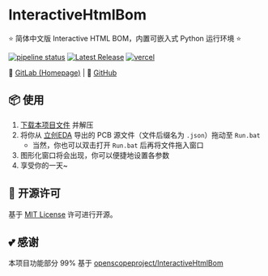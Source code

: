 # InteractiveHtmlBom

⭐ 简体中文版 Interactive HTML BOM，内置可嵌入式 Python 运行环境 ⭐

[![pipeline status](https://gitlab.soraharu.com/XiaoXi/InteractiveHtmlBom/badges/master/pipeline.svg)](https://gitlab.soraharu.com/XiaoXi/InteractiveHtmlBom/-/commits/master) [![Latest Release](https://gitlab.soraharu.com/XiaoXi/InteractiveHtmlBom/-/badges/release.svg)](https://gitlab.soraharu.com/XiaoXi/InteractiveHtmlBom/-/releases) [![vercel](https://vercelbadge.soraharu.com/?app=interactivehtmlbom)](https://interactivehtmlbom.soraharu.com/)

🔗 [GitLab (Homepage)](https://gitlab.soraharu.com/XiaoXi/InteractiveHtmlBom) | 🔗 [GitHub](https://github.com/yanranxiaoxi/InteractiveHtmlBom)

## 📦 使用

1. [下载本项目文件](https://gitlab.soraharu.com/XiaoXi/InteractiveHtmlBom/-/archive/master/InteractiveHtmlBom-master.zip) 并解压
2. 将你从 [立创EDA](https://lceda.cn/) 导出的 PCB 源文件（文件后缀名为 `.json`）拖动至 `Run.bat`
    - 当然，你也可以双击打开 `Run.bat` 后再将文件拖入窗口
3. 图形化窗口将会出现，你可以便捷地设置各参数
4. 享受你的一天~

## 📜 开源许可

基于 [MIT License](https://choosealicense.com/licenses/mit/) 许可进行开源。

## 💕 感谢

本项目功能部分 99% 基于 [openscopeproject/InteractiveHtmlBom](https://github.com/openscopeproject/InteractiveHtmlBom)
